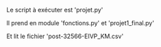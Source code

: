 Le script à exécuter est 'projet.py'

Il prend en module 'fonctions.py' et 'projet1_final.py'

Et lit le fichier 'post-32566-EIVP_KM.csv'
